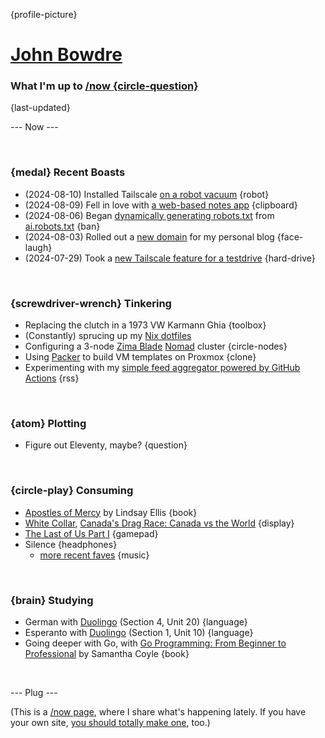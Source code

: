{profile-picture}

# [John Bowdre](https://jbowdre.lol)

### What I'm up to [/now {circle-question}](https://nownownow.com/about)

{last-updated}

--- Now ---

<script src="https://status.lol/jbowdre.js?time&link&fluent&pretty"></script>

<br>

### {medal} Recent Boasts
- (2024-08-10) Installed Tailscale [on a robot vacuum](https://social.lol/@jbowdre/112940725551170482) {robot}
- (2024-08-09) Fell in love with [a web-based notes app](https://srsbsns.lol/is-silverbullet-the-note-keeping-silver-bullet/) {clipboard}
- (2024-08-06) Began [dynamically generating robots.txt](https://runtimeterror.dev/dynamic-robots-txt-hugo-external-data-sources/) from [ai.robots.txt](https://github.com/ai-robots-txt/ai.robots.txt) {ban}
- (2024-08-03) Rolled out a [new domain](https://srsbsns.lol/new-domain/) for my personal blog {face-laugh}
- (2024-07-29) Took a [new Tailscale feature for a testdrive](https://runtimeterror.dev/taking-taildrive-testdrive/) {hard-drive}


<br>

### {screwdriver-wrench} Tinkering
- Replacing the clutch in a 1973 VW Karmann Ghia {toolbox}
- (Constantly) sprucing up my [Nix dotfiles](https://github.com/jbowdre/dotfiles)
- Configuring a 3-node [Zima Blade](https://www.zimaboard.com/blade/) [Nomad](https://www.nomadproject.io/) cluster {circle-nodes}
- Using [Packer](https://github.com/jbowdre/packer-proxmox-templates/) to build VM templates on Proxmox {clone}
- Experimenting with my [simple feed aggregator powered by GitHub Actions](https://github.com/chillfeed/chillfeed) {rss}

<br>

### {atom} Plotting
- Figure out Eleventy, maybe? {question}

<br>

### {circle-play} Consuming
- [Apostles of Mercy](https://openlibrary.org/works/OL38083372W/Apostles_of_Mercy) by Lindsay Ellis {book}
- [White Collar](https://www.imdb.com/title/tt1358522), [Canada's Drag Race: Canada vs the World](https://www.imdb.com/title/tt19357598/) {display}
- [The Last of Us Part I](https://store.steampowered.com/app/1888930/The_Last_of_Us_Part_I/) {gamepad}
- <span id="theme-song">Silence<script src="https://res.jbowdre.lol/js/theme-song.js?id=2aVjZUocjk96LELFbV5JvJjm14v&plain=true" defer></script></span> {headphones}
  - [more recent faves](https://musicthread.app/thread/2aVjZUocjk96LELFbV5JvJjm14v) {music}

<br>

### {brain} Studying
- German with [Duolingo](https://www.duolingo.com/) (Section 4, Unit 20) {language}
- Esperanto with [Duolingo](https://www.duolingo.com/) (Section 1, Unit 10) {language}
- Going deeper with Go, with [Go Programming: From Beginner to Professional](https://openlibrary.org/works/OL38409851W/Go_Programming_-_From_Beginner_to_Professional) by Samantha Coyle {book}

<br>

--- Plug ---

(This is a [/now page](https://nownownow.com/about), where I share what's happening lately. If you have your own site, [you should totally make one](https://nownownow.com/about), too.)


